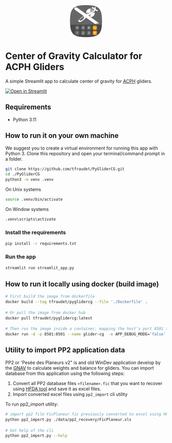 <p align="center">
	 <img src="img/app-logo-short-v2.png" width="100" >
</p>

 # Center of Gravity Calculator for ACPH Gliders

A simple Streamlit app to calculate center of gravity for [ACPH](https://aeroclub-issoire.fr/) gliders.

[![Open in Streamlit](https://static.streamlit.io/badges/streamlit_badge_black_white.svg)](https://glider-cg.streamlit.app/)

## Requirements

* Python 3.11

## How to run it on your own machine

We suggest you to create a virtual environment for running this app with Python 3. Clone this repository and open your terminal/command prompt in a folder.

```bash
git clone https://github.com/tfraudet/PyGliderCG.git
cd ./PyGliderCG
python3 -m venv .venv
```

On Unix systems

```bash
source .venv/bin/activate
```

On Window systems

```bash
.venv\scripts\activate
```

### Install the requirements

```bash
pip install -r requirements.txt
```

### Run the app

```bash
streamlit run streamlit_app.py
```

## How to run it locally using docker (build image)

```bash
# First build the image from dockerfile
docker build --tag tfraudet/pyglidercg --file './Dockerfile' .

# Or pull the image from docker hub
docker pull	tfraudet/pyglidercg:latest

# Then run the image inside a container, mapping the host’s port 8501 to the container’s port 8501
docker run -d -p 8501:8501 --name glider-cg  -e APP_DEBUG_MODE='false' -e DB_NAME='./data/gliders.db' -v "$(pwd)"/data:/app/data tfraudet/pyglidercg:latest

```

## Utility to import PP2 application data

PP2 or 'Pesée des Planeurs v2" is and old WinDev application develop by the [GNAV](https://www.g-nav.org/) to calculate weights and balance for gliders. You can import database from this application using the following steps:

1. Convert all PP2 database files ```<filename>.fic```  that you want to recover using [HFDA tool](https://lapalys.ca/logiciels/hfda/) and save it as excel files.
2. Import converted excel files using ```pp2_import``` cli utility

To run pp2_import utility:

```bash
# import pp2 file FicPlaneur.fic previously converted to excel using HFDA
python pp2_import.py ./data/pp2_recovery/FicPlaneur.xls

# Get help of the cli
python pp2_import.py --help
```
